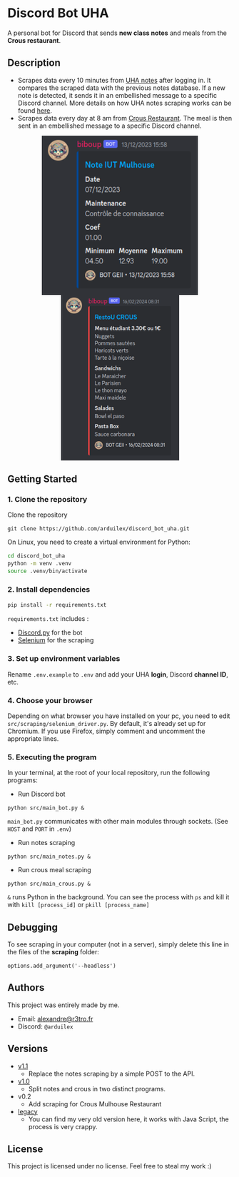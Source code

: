 # Discord Bot UHA

A personal bot for Discord that sends **new class notes** and meals from the **Crous restaurant**.

## Description
- Scrapes data every 10 minutes from [UHA notes](https://notes.iutmulhouse.uha.fr/) after logging in. It compares the scraped data with the previous notes database. If a new note is detected, it sends it in an embellished message to a specific Discord channel. More details on how UHA notes scraping works can be found [here](./uha_scraping_wiki.MD).
- Scrapes data every day at 8 am from [Crous Restaurant](https://www.crous-strasbourg.fr/restaurant/resto-u-de-liut-mulhouse-2). The meal is then sent in an embellished message to a specific Discord channel.

<p align="center">
    <img src="screenshot/notes.png" alt="alt-text-1" style="vertical-align: middle;" width="350"/> 
    <img src="screenshot/crous.png" alt="alt-text-2" style="vertical-align: middle;" width="265"/>
</p>

## Getting Started

### 1. Clone the repository
Clone the repository
```
git clone https://github.com/arduilex/discord_bot_uha.git
```
On Linux, you need to create a virtual environment for Python:
```bash
cd discord_bot_uha
python -m venv .venv
source .venv/bin/activate
``` 
### 2. Install dependencies
```bash
pip install -r requirements.txt
```
`requirements.txt` includes :
* [Discord.py](https://discordpy.readthedocs.io/) for the bot
* [Selenium](https://selenium-python.readthedocs.io/) for the scraping

### 3. Set up environment variables

Rename `.env.example` to `.env` and add your UHA **login**, Discord **channel ID**, etc.

### 4. Choose your browser

Depending on what browser you have installed on your pc, you need to edit `src/scraping/selenium_driver.py`. By default, it's already set up for Chromium. If you use Firefox, simply comment and uncomment the appropriate lines.

### 5. Executing the program

In your terminal, at the root of your local repository, run the following programs:

- Run Discord bot
```
python src/main_bot.py &
```
`main_bot.py` communicates with other main modules through sockets. (See `HOST` and `PORT` in `.env`)
- Run notes scraping
```
python src/main_notes.py &
```
- Run crous meal scraping
```
python src/main_crous.py &
```
`&` runs Python in the background. You can see the process with `ps` and kill it with `kill [process_id]` or `pkill [process_name]`

## Debugging

To see scraping in your computer (not in a server), simply delete this line in the files of the **scraping** folder:
```
options.add_argument('--headless')
```

## Authors

This project was entirely made by me.

- Email: alexandre@r3tro.fr
- Discord: `@arduilex`

## Versions
* [v1.1](https://github.com/arduilex/discord_bot_uha/releases/tag/1.1)
    * Replace the notes scraping by a simple POST to the API.
* [v1.0](https://github.com/arduilex/discord_bot_uha/releases/tag/1.0)
    * Split notes and crous in two distinct programs.
* v0.2
    * Add scraping for Crous Mulhouse Restaurant
* [legacy](https://github.com/arduilex/discord_bot_uha/tree/legacy)
    * You can find my very old version here, it works with Java Script, the process is very crappy.

## License
This project is licensed under no license. Feel free to steal my work :)
